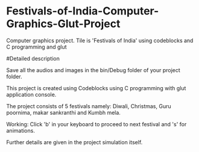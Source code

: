 # Festivals-of-India-Computer-Graphics-Glut-Project
Computer graphics project. Tile is 'Festivals of India' using codeblocks and C programming and glut


#Detailed description

Save all the audios and images in the bin/Debug folder of your project folder.

This project is created using Codeblocks using C programming with glut application console.

The project consists of 5 festivals namely: Diwali, Christmas, Guru poornima, makar sankranthi and Kumbh mela. 

Working: Click 'b' in your keyboard to proceed to next festival and 's' for animations.

Further details are given in the project simulation itself.
